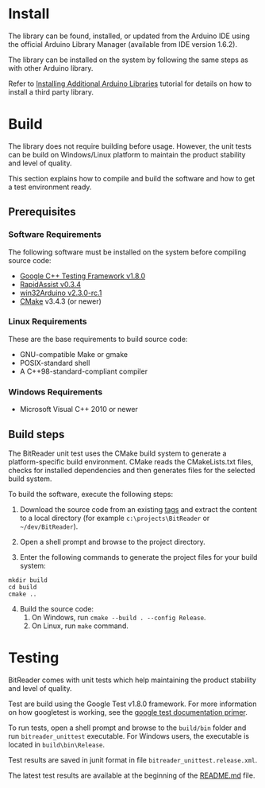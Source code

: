 # Install

The library can be found, installed, or updated from the Arduino IDE using the official Arduino Library Manager (available from IDE version 1.6.2).


The library can be installed on the system by following the same steps as with other Arduino library.

Refer to [Installing Additional Arduino Libraries](https://www.arduino.cc/en/Guide/Libraries) tutorial for details on how to install a third party library.




# Build

The library does not require building before usage. However, the unit tests can be build on Windows/Linux platform to maintain the product stability and level of quality.

This section explains how to compile and build the software and how to get a test environment ready.




## Prerequisites ##


### Software Requirements ###
The following software must be installed on the system before compiling source code:

* [Google C++ Testing Framework v1.8.0](https://github.com/google/googletest/tree/release-1.8.0)
* [RapidAssist v0.3.4](https://github.com/end2endzone/RapidAssist/tree/v0.3.4)
* [win32Arduino v2.3.0-rc.1](https://github.com/end2endzone/win32Arduino/tree/2.3.0-rc.1)
* [CMake](http://www.cmake.org/) v3.4.3 (or newer)



### Linux Requirements ###

These are the base requirements to build source code:

  * GNU-compatible Make or gmake
  * POSIX-standard shell
  * A C++98-standard-compliant compiler



### Windows Requirements ###

* Microsoft Visual C++ 2010 or newer




## Build steps ##

The BitReader unit test uses the CMake build system to generate a platform-specific build environment. CMake reads the CMakeLists.txt files, checks for installed dependencies and then generates files for the selected build system.

To build the software, execute the following steps:

1) Download the source code from an existing [tags](https://github.com/end2endzone/BitReader/tags) and extract the content to a local directory (for example `c:\projects\BitReader` or `~/dev/BitReader`).

2) Open a shell prompt and browse to the project directory.

3) Enter the following commands to generate the project files for your build system:
```
mkdir build
cd build
cmake ..
```

4) Build the source code:
   1) On Windows, run `cmake --build . --config Release`.
   2) On Linux, run `make` command.




# Testing #
BitReader comes with unit tests which help maintaining the product stability and level of quality.

Test are build using the Google Test v1.8.0 framework. For more information on how googletest is working, see the [google test documentation primer](https://github.com/google/googletest/blob/release-1.8.0/googletest/docs/V1_6_Primer.md).  

To run tests, open a shell prompt and browse to the `build/bin` folder and run `bitreader_unittest` executable. For Windows users, the executable is located in `build\bin\Release`.

Test results are saved in junit format in file `bitreader_unittest.release.xml`.

The latest test results are available at the beginning of the [README.md](README.md) file.

